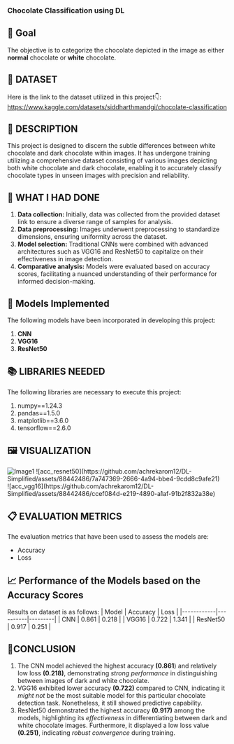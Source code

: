 ### Chocolate Classification using DL

## 🎯 Goal
The objective is to categorize the chocolate depicted in the image as either **normal** chocolate or **white** chocolate.

## 🧵 DATASET
Here is the link to the dataset utilized in this project👇:<br>
https://www.kaggle.com/datasets/siddharthmandgi/chocolate-classification

## 🧾 DESCRIPTION
This project is designed to discern the subtle differences between white chocolate and dark chocolate within images. It has undergone training utilizing a comprehensive dataset consisting of various images depicting both white chocolate and dark chocolate, enabling it to accurately classify chocolate types in unseen images with precision and reliability.

## 🧮 WHAT I HAD DONE
1. **Data collection:** Initially, data was collected from the provided dataset link to ensure a diverse range of samples for analysis.<br>
2. **Data preprocessing:** Images underwent preprocessing to standardize dimensions, ensuring uniformity across the dataset.<br>
3. **Model selection:** Traditional CNNs were combined with advanced architectures such as VGG16 and ResNet50 to capitalize on their effectiveness in image detection.<br>
4. **Comparative analysis:** Models were evaluated based on accuracy scores, facilitating a nuanced understanding of their performance for informed decision-making.

## 🚀 **Models Implemented**
The following models have been incorporated in developing this project:
1. **CNN**<br>
2. **VGG16**<br>
3. **ResNet50**

## 📚 LIBRARIES NEEDED
The following libraries are necessary to execute this project:
1. numpy==1.24.3
2. pandas==1.5.0
3. matplotlib==3.6.0
4. tensorflow==2.6.0

## 🖼️ VISUALIZATION
<img src="/Images/acc_cnn.jpg" alt="Image1" >
![acc_resnet50](https://github.com/achrekarom12/DL-Simplified/assets/88442486/7a747369-2666-4a94-bbe4-9cdd8c9afe21)<br>
![acc_vgg16](https://github.com/achrekarom12/DL-Simplified/assets/88442486/ccef084d-e219-4890-a1af-91b2f832a38e)

## 📋 EVALUATION METRICS
The evaluation metrics that have been used to assess the models are:
- Accuracy<br> 
- Loss

## 📈 **Performance of the Models based on the Accuracy Scores**
Results on dataset is as follows:
| Model      | Accuracy | Loss    |
|------------|----------|---------|
| CNN    | 0.861     | 0.218   |
| VGG16    | 0.722     | 1.341    |
| ResNet50    | 0.917     | 0.251    |


## 📢CONCLUSION
1. The CNN model achieved the highest accuracy **(0.861**) and relatively low loss **(0.218)**, demonstrating *strong performance* in distinguishing between images of dark and white chocolate.
2. VGG16 exhibited lower accuracy **(0.722)** compared to CNN, indicating it *might not* be the most suitable model for this particular chocolate detection task. Nonetheless, it still showed predictive capability.
3. ResNet50 demonstrated the highest accuracy **(0.917)** among the models, highlighting its *effectiveness* in differentiating between dark and white chocolate images. Furthermore, it displayed a low loss value **(0.251)**, indicating *robust convergence* during training.
